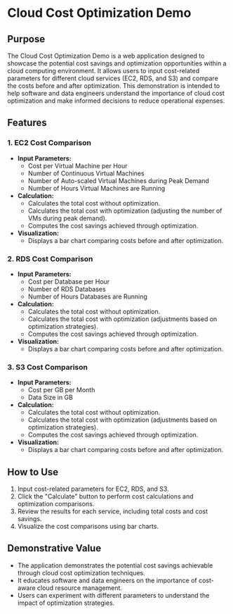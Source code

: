 # Cloud Cost Optimization Demo

## Purpose
The Cloud Cost Optimization Demo is a web application designed to showcase the potential cost savings and optimization opportunities within a cloud computing environment. It allows users to input cost-related parameters for different cloud services (EC2, RDS, and S3) and compare the costs before and after optimization. This demonstration is intended to help software and data engineers understand the importance of cloud cost optimization and make informed decisions to reduce operational expenses.

## Features

### 1. EC2 Cost Comparison
- **Input Parameters:**
  - Cost per Virtual Machine per Hour
  - Number of Continuous Virtual Machines
  - Number of Auto-scaled Virtual Machines during Peak Demand
  - Number of Hours Virtual Machines are Running
- **Calculation:**
  - Calculates the total cost without optimization.
  - Calculates the total cost with optimization (adjusting the number of VMs during peak demand).
  - Computes the cost savings achieved through optimization.
- **Visualization:**
  - Displays a bar chart comparing costs before and after optimization.

### 2. RDS Cost Comparison
- **Input Parameters:**
  - Cost per Database per Hour
  - Number of RDS Databases
  - Number of Hours Databases are Running
- **Calculation:**
  - Calculates the total cost without optimization.
  - Calculates the total cost with optimization (adjustments based on optimization strategies).
  - Computes the cost savings achieved through optimization.
- **Visualization:**
  - Displays a bar chart comparing costs before and after optimization.

### 3. S3 Cost Comparison
- **Input Parameters:**
  - Cost per GB per Month
  - Data Size in GB
- **Calculation:**
  - Calculates the total cost without optimization.
  - Calculates the total cost with optimization (adjustments based on optimization strategies).
  - Computes the cost savings achieved through optimization.
- **Visualization:**
  - Displays a bar chart comparing costs before and after optimization.

## How to Use
1. Input cost-related parameters for EC2, RDS, and S3.
2. Click the "Calculate" button to perform cost calculations and optimization comparisons.
3. Review the results for each service, including total costs and cost savings.
4. Visualize the cost comparisons using bar charts.

## Demonstrative Value
- The application demonstrates the potential cost savings achievable through cloud cost optimization techniques.
- It educates software and data engineers on the importance of cost-aware cloud resource management.
- Users can experiment with different parameters to understand the impact of optimization strategies.
